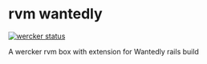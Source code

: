 # rvm wantedly

[![wercker status](https://app.wercker.com/status/662790cc0085c12821de555bd34a5b7a/m "wercker status")](https://app.wercker.com/project/bykey/662790cc0085c12821de555bd34a5b7a)

A wercker rvm box with extension for Wantedly rails build


